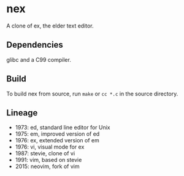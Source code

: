 # nex

A clone of ex, the elder text editor.

## Dependencies

glibc and a C99 compiler.

## Build

To build nex from source, run `make` or `cc *.c` in the source directory.

## Lineage

- 1973: ed, standard line editor for Unix
- 1975: em, improved version of ed
- 1976: ex, extended version of em
- 1976: vi, visual mode for ex
- 1987: stevie, clone of vi
- 1991: vim, based on stevie
- 2015: neovim, fork of vim
